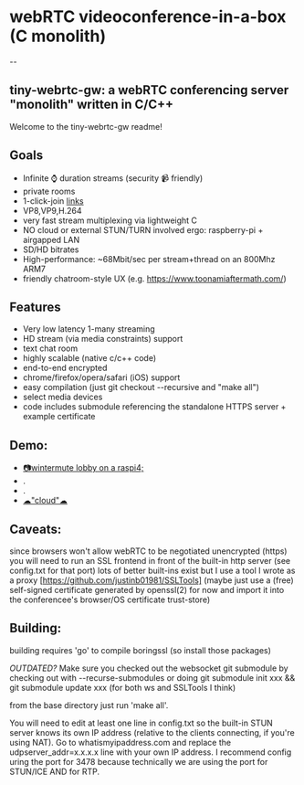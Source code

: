 # webRTC videoconference-in-a-box (C monolith)

--

## tiny-webrtc-gw: a webRTC conferencing server "monolith" written in C/C++
Welcome to the tiny-webrtc-gw readme!


## Goals
* Infinite &#x231A; duration streams     (security &#x1F4F9; friendly)
* private rooms
* 1-click-join [links]()
* VP8,VP9,H.264
* very fast stream multiplexing via lightweight C
* NO cloud or external STUN/TURN involved ergo: raspberry-pi + airgapped LAN
* SD/HD bitrates 
* High-performance: ~68Mbit/sec per stream+thread on an 800Mhz ARM7
* friendly chatroom-style UX (e.g. https://www.toonamiaftermath.com/)

## Features
* Very low latency 1-many streaming
* HD stream (via media constraints) support
* text chat room
* highly scalable (native c/c++ code)
* end-to-end encrypted
* chrome/firefox/opera/safari (iOS) support
* easy compilation (just git checkout --recursive and "make all")
* select media devices
* code includes submodule referencing the standalone HTTPS server + example certificate

## Demo:
* [&#128247;wintermute lobby on a raspi4;](https://wintermute.nonroutable.net/content/index_broadcast.html?joinroom=lobby)
* .
* .
* [&#9729;"cloud"&#9729;](http://www.domain17.net/justin/A222CF0B-6829-45C7-B989-4B9F663870A4.jpeg)


## Caveats:
  since browsers won't allow webRTC to be negotiated unencrypted (https)
  you will need to run an SSL frontend in front of the built-in
  http server (see config.txt for that port)
  lots of better built-ins exist but I use a tool I wrote as a proxy
  [https://github.com/justinb01981/SSLTools]
  (maybe just use a (free) self-signed certificate
  generated by openssl(2) for now and import it into the conferencee's
  browser/OS certificate trust-store)

## Building:

building requires 'go' to compile boringssl (so install those packages)

*OUTDATED?*
Make sure you checked out the websocket git submodule by checking out
with --recurse-submodules or doing
git submodule init xxx && git submodule update xxx
(for both ws and SSLTools I think)

from the base directory just run 'make all'.

You will need to edit at least one line in config.txt so the built-in STUN
server knows its own IP address (relative to the clients connecting, if
you're using NAT). Go to whatismyipaddress.com and replace the
udpserver_addr=x.x.x.x line with your own IP address. I recommend config
uring the port for 3478 because technically we are using the port for STUN/ICE
AND for RTP.

